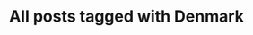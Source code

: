 ---
layout: tag
title: "All posts tagged with Denmark"
permalink: /weblog/tags/denmark/
taxonomy: Denmark
---